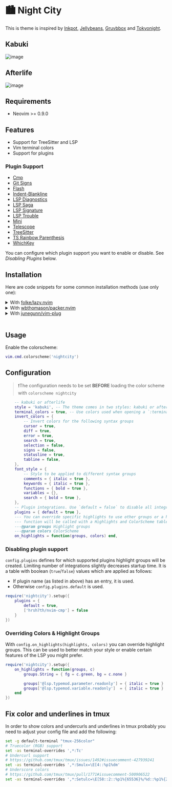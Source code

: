 # 🏙 Night City

This is theme is inspired by
[Inkpot](https://www.vim.org/scripts/script.php?script_id=1143),
[Jellybeans](https://www.vim.org/scripts/script.php?script_id=2555),
[Gruvbbox](https://github.com/gruvbox-community/)
and [Tokyonight](https://github.com/folke/tokyonight.nvim/).

## Kabuki

![image](https://user-images.githubusercontent.com/545480/253724501-eae35ecb-b99e-499f-b43e-74f469e5da42.png)

## Afterlife

![image](https://user-images.githubusercontent.com/545480/253724503-9bb733d8-4e2d-4ba7-b633-0406dc04be85.png)

## Requirements

- Neovim >= 0.9.0

## Features

* Support for TreeSitter and LSP
* Vim terminal colors
* Support for plugins

### Plugin Support

- [Cmp](https://github.com/hrsh7th/nvim-cmp)
- [Git Signs](https://github.com/lewis6991/gitsigns.nvim)
- [Flash](https://github.com/folke/flash.nvim)
- [Indent-Blankline](https://github.com/lukas-reineke/indent-blankline.nvim)
- [LSP Diagnostics](https://neovim.io/doc/user/lsp.html)
- [LSP Saga](https://github.com/nvimdev/lspsaga.nvim)
- [LSP Signature](https://github.com/ray-x/lsp_signature.nvim)
- [LSP Trouble](https://github.com/folke/lsp-trouble.nvim)
- [Mini](https://github.com/echasnovski/mini.nvim)
- [Telescope](https://github.com/nvim-telescope/telescope.nvim)
- [TreeSitter](https://github.com/nvim-treesitter/nvim-treesitter)
- [TS Rainbow Parenthesis](https://github.com/HiPhish/nvim-ts-rainbow2)
- [WhichKey](https://github.com/folke/which-key.nvim)

You can configure which plugin support you want to enable or disable. See
*Disabling Plugins* below.

## Installation

Here are code snippets for some common installation methods (use only one):

<details>
<summary>With <a href="https://github.com/folke/lazy.nvim">folke/lazy.nvim</a></summary>
<table>
    <thead>
        <tr>
            <th>Github repo</th>
            <th>Branch</th> <th>Code snippet</th>
        </tr>
    </thead>
    <tbody>
        <tr>
            <td rowspan=2>'nightcity.nvim' colorscheme</td>
            <td>Main</td> <td><code>{ 'cryptomilk/nightcity.nvim', version = false },</code></td>
        </tr>
        <tr>
            <td>Stable</td> <td><code>{ 'cryptomilk/nightcity.nvim', version = '*' },</code></td>
        </tr>
    </tbody>
</table>
</details>

<details>
<summary>With <a href="https://github.com/wbthomason/packer.nvim">wbthomason/packer.nvim</a></summary>
<table>
    <thead>
        <tr>
            <th>Github repo</th>
            <th>Branch</th> <th>Code snippet</th>
        </tr>
    </thead>
    <tbody>
        <tr>
            <td rowspan=2>'nightcity.nvim' colorscheme</td>
            <td>Main</td> <td><code>use 'cryptomilk/nightcity.nvim'</code></td>
        </tr>
    </tbody>
</table>
</details>

<details>
<summary>With <a href="https://github.com/junegunn/vim-plug">junegunn/vim-plug</a></summary>
<table>
    <thead>
        <tr>
            <th>Github repo</th>
            <th>Branch</th> <th>Code snippet</th>
        </tr>
    </thead>
    <tbody>
        <tr>
            <td rowspan=2>'nightcity.nvim' colorscheme</td>
            <td>Main</td> <td><code>Plug 'cryptomilk/nightcity.nvim'</code></td>
        </tr>
    </tbody>
</table>
</details>

<br>

## Usage

Enable the colorscheme:

```lua
vim.cmd.colorscheme('nightcity')
```

## Configuration

> ❗️The configuration needs to be set **BEFORE** loading the color scheme with
> `colorscheme nightcity`

```lua
    -- kabuki or afterlife
    style = 'kabuki', -- The theme comes in two styles: kabuki or afterlife
    terminal_colors = true, -- Use colors used when opening a `:terminal`
    invert_colors = {
        -- Invert colors for the following syntax groups
        cursor = true,
        diff = true,
        error = true,
        search = true,
        selection = false,
        signs = false,
        statusline = true,
        tabline = false,
    },
    font_style = {
        -- Style to be applied to different syntax groups
        comments = { italic = true },
        keywords = { italic = true },
        functions = { bold = true },
        variables = {},
        search = { bold = true },
    },
    -- Plugin integrations. Use `default = false` to disable all integrations.
    plugins = { default = true },
    --- You can override specific highlights to use other groups or a hex color
    --- function will be called with a Highlights and ColorScheme table
    ---@param groups Highlight groups
    ---@param colors ColorScheme
    on_highlights = function(groups, colors) end,
```

### Disabling plugin support

`config.plugins` defines for which supported plugins highlight groups will
be created. Limiting number of integrations slightly decreases startup time.
It is a table with boolean (`true`/`false`) values which are applied as follows:
- If plugin name (as listed in above) has an entry, it is used.
- Otherwise `config.plugins.default` is used.

```lua
require('nightcity').setup({
    plugins = {
        default = true,
        ['hrsh7th/nvim-cmp'] = false
    }
})
```

### Overriding Colors & Highlight Groups

With `config.on_highlights(highlights, colors)` you can override highlight
groups. This can be used to better match your style or enable certain features
of the LSP you might prefer.

```lua
require('nightcity').setup({
    on_highlights = function(groups, c)
        groups.String = { fg = c.green, bg = c.none }

        groups['@lsp.typemod.parameter.readonly'] = { italic = true }
        groups['@lsp.typemod.variable.readonly']  = { italic = true }
    end
})
```

## Fix color and underlines in tmux

In order to show colors and undercurls and underlines in tmux probably you need
to adjust your config file and add the following:

```sh
set -g default-terminal "tmux-256color"
# Truecolor (RGB) support
set -as terminal-overrides ',*:Tc'
# Undercurl support
# https://github.com/tmux/tmux/issues/1492#issuecomment-427939241
set -as terminal-overrides ',*:Smulx=\E[4::%p1%dm'
# Underscore colors
# https://github.com/tmux/tmux/pull/1771#issuecomment-500906522
set -as terminal-overrides ',*:Setulc=\E[58::2::%p1%{65536}%/%d::%p1%{256}%/%{255}%&%d::%p1%{255}%&%d%;m'
```
